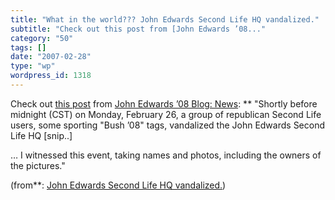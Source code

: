 ```yaml
---
title: "What in the world??? John Edwards Second Life HQ vandalized."
subtitle: "Check out this post from [John Edwards ’08..."
category: "50"
tags: []
date: "2007-02-28"
type: "wp"
wordpress_id: 1318
---
```

Check out [this post](http://blog.johnedwards.com/story/2007/2/27/21847/2507) from [John Edwards ’08 Blog: News](http://blog.johnedwards.com/section/news): 
** "Shortly before midnight (CST) on Monday, February 26, a group of republican Second Life users, some sporting "Bush ’08" tags, vandalized the John Edwards Second Life HQ [snip..] 

 … I witnessed this event, taking names and photos, including the owners of the pictures." 

 (from**: [John Edwards Second Life HQ vandalized.](http://blog.johnedwards.com/story/2007/2/27/21847/2507))